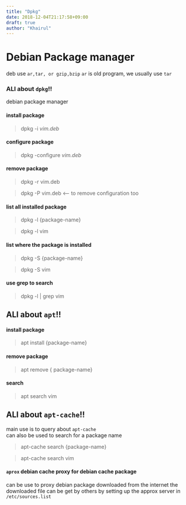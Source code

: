 ```yaml
---
title: "Dpkg"
date: 2018-12-04T21:17:58+09:00
draft: true
author: "Khairul"
---
```


# Debian Package manager

deb use `ar,tar, or gzip,bzip`
`ar` is old program, we usually use `tar`

### ALl about `dpkg`!!
debian package manager

#### install package  

> dpkg -i *vim.deb*

#### configure package 

> dpkg -configure *vim.deb*

#### remove package

> dpkg -r vim.deb

> dpkg -P vim.deb <-- to remove configuration too

#### list all installed package

> dpkg -l {package-name} 

> dpkg -l vim

#### list where the package is installed

> dpkg -S {package-name}

> dpkg -S vim

#### use grep to search

> dpkg -l | grep vim

## ALl about `apt`!!

#### install package

> apt install {package-name}

#### remove package

> apt remove { package-name}

#### search 

> apt search vim

## ALl about `apt-cache`!!
main use is to query about `apt-cache`  
can also be used to search for a package name

> apt-cache search {package-name}

> apt-cache search vim


#### `aprox` debian cache proxy for debian cache package

can be use to proxy debian package downloaded from the internet 
the downloaded file can be get by others by setting up the approx server in `/etc/sources.list`

